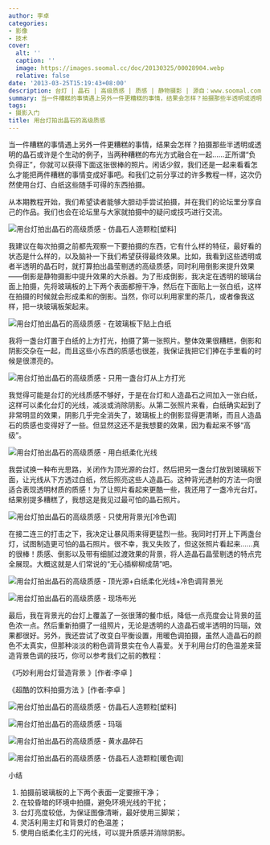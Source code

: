 ```yaml
---
author: 李卓
categories:
- 影像
- 技术
cover:
  alt: ''
  caption: ''
  image: https://images.soomal.cc/doc/20130325/00028904.webp
  relative: false
date: '2013-03-25T15:19:43+08:00'
description: 台灯 | 晶石 | 高级质感 | 质感 | 静物摄影 | 源自：www.soomal.com | 版权：原创 |  平均/总评分：09.75/78
summary: 当一件糟糕的事情遇上另外一件更糟糕的事情，结果会怎样？拍摄那些半透明或透明的晶石或许是个生动的例子，当两种糟糕的布光方式融合在一起……正所谓“负负得正”，你就可以获得下面这张很棒的照片。闲话少叙，我们还是一起来看看怎么才能把两件糟糕的事情变成好事吧。这次仍使用台灯、白纸这些随手可得的东西拍摄。
tags:
- 摄影入门
title: 用台灯拍出晶石的高级质感
---
```


当一件糟糕的事情遇上另外一件更糟糕的事情，结果会怎样？拍摄那些半透明或透明的晶石或许是个生动的例子，当两种糟糕的布光方式融合在一起……正所谓“负负得正”，你就可以获得下面这张很棒的照片。闲话少叙，我们还是一起来看看怎么才能把两件糟糕的事情变成好事吧。和我们之前分享过的许多教程一样，这次仍然使用台灯、白纸这些随手可得的东西拍摄。



从本期教程开始，我们希望读者能够大胆动手尝试拍摄，并在我们的论坛里分享自己的作品。我们也会在论坛里与大家就拍摄中的疑问或技巧进行交流。



![用台灯拍出晶石的高级质感 - 仿晶石人造颗粒[塑料]](https://images.soomal.cc/doc/20130325/00028904.webp)



我建议在每次拍摄之前都先观察一下要拍摄的东西，它有什么样的特征，最好看的状态是什么样的，以及脑补一下我们希望获得最终效果。比如，我看到这些透明或者半透明的晶石时，就打算拍出晶莹剔透的高级质感，同时利用倒影来提升效果――倒影是静物摄影中提升效果的大杀器。为了形成倒影，我决定在透明的玻璃台面上拍摄，先将玻璃板的上下两个表面都擦干净，然后在下面贴上一张白纸，这样在拍摄的时候就会形成柔和的倒影。当然，你可以利用家里的茶几，或者像我这样，把一块玻璃板架起来。



![用台灯拍出晶石的高级质感 - 在玻璃板下贴上白纸](https://images.soomal.cc/doc/20130325/00028913.webp)



我将一盏台灯置于白纸的上方打光，拍摄了第一张照片。整体效果很糟糕，倒影和阴影交杂在一起，而且这些小东西的质感也很差，我保证我把它们捧在手里看的时候是很漂亮的。



![用台灯拍出晶石的高级质感 - 只用一盏台灯从上方打光](https://images.soomal.cc/doc/20130325/00028905.webp)



我觉得可能是台灯的光线质感不够好，于是在台灯和人造晶石之间加入一张白纸，这样可以柔化台灯的光线，减淡或消除阴影。从第二张照片来看，白纸确实起到了非常明显的效果，阴影几乎完全消失了，玻璃板上的倒影显得更清晰，而且人造晶石的质感也变得好了一些。但显然这还不是我想要的效果，因为看起来不够“高级”。



![用台灯拍出晶石的高级质感 - 用白纸柔化光线](https://images.soomal.cc/doc/20130325/00028906.webp)



我尝试换一种布光思路，关闭作为顶光源的台灯，然后把另一盏台灯放到玻璃板下面，让光线从下方透过白纸，然后照亮这些人造晶石。这种背光透射的方法一向很适合表现透明材质的质感！为了让照片看起来更酷一些，我还用了一盏冷光台灯。结果别提多糟糕了，我想这是我见过最可怕的晶石照片。



![用台灯拍出晶石的高级质感 - 只使用背景光[冷色调]](https://images.soomal.cc/doc/20130325/00028907.webp)



在接二连三的打击之下，我决定让暴风雨来得更猛烈一些。我同时打开上下两盏台灯，试图制造更可怕的晶石照片。很不幸，我又失败了，但这张照片看起来……真的很棒！质感、倒影以及带有细腻过渡效果的背景，将人造晶石晶莹剔透的特点完全展现。大概这就是人们常说的“无心插柳柳成荫”吧。



![用台灯拍出晶石的高级质感 - 顶光源+白纸柔化光线+冷色调背景光](https://images.soomal.cc/doc/20130325/00028908.webp)



![用台灯拍出晶石的高级质感 - 现场布光](https://images.soomal.cc/doc/20130325/00028909.webp)



最后，我在背景光的台灯上覆盖了一张很薄的餐巾纸，降低一点亮度会让背景的蓝色浓一点。然后重新拍摄了一组照片，无论是透明的人造晶石或半透明的玛瑙，效果都很好。另外，我还尝试了改变白平衡设置，用暖色调拍摄，虽然人造晶石的颜色不太真实，但那种淡淡的粉色调背景实在令人喜爱。关于利用台灯的色温差来营造背景色调的技巧，你可以参考我们之前的教程：



《巧妙利用台灯营造背景 》[作者:李卓 ]

《超酷的饮料拍摄方法 》[作者:李卓 ]



![用台灯拍出晶石的高级质感 - 仿晶石人造颗粒[塑料]](https://images.soomal.cc/doc/20130325/00028904.webp)



![用台灯拍出晶石的高级质感 - 玛瑙](https://images.soomal.cc/doc/20130325/00028911.webp)



![用台灯拍出晶石的高级质感 - 黄水晶碎石](https://images.soomal.cc/doc/20130325/00028912.webp)



![用台灯拍出晶石的高级质感 - 仿晶石人造颗粒[暖色调]](https://images.soomal.cc/doc/20130325/00028910.webp)



小结
1. 拍摄前玻璃板的上下两个表面一定要擦干净；
2. 在较昏暗的环境中拍摄，避免环境光线的干扰；
3. 台灯亮度较低，为保证图像清晰，最好使用三脚架；
4. 灵活利用主灯和背景灯的色温差；
5. 使用白纸柔化主灯的光线，可以提升质感并消除阴影。